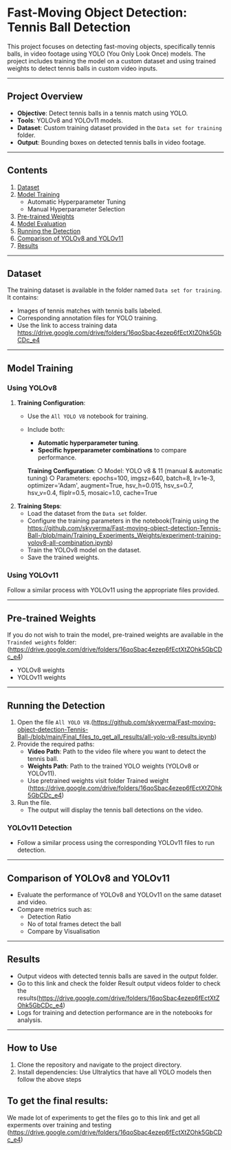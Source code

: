 # Fast-Moving Object Detection: Tennis Ball Detection

This project focuses on detecting fast-moving objects, specifically tennis balls, in video footage using YOLO (You Only Look Once) models. The project includes training the model on a custom dataset and using trained weights to detect tennis balls in custom video inputs.

---

## Project Overview

- **Objective**: Detect tennis balls in a tennis match using YOLO.
- **Tools**: YOLOv8 and YOLOv11 models.
- **Dataset**: Custom training dataset provided in the `Data set for training` folder.
- **Output**: Bounding boxes on detected tennis balls in video footage.

---

## Contents

1. [Dataset](#dataset)
2. [Model Training](#model-training)
   - Automatic Hyperparameter Tuning
   - Manual Hyperparameter Selection
3. [Pre-trained Weights](#pre-trained-weights)
4. [Model Evaluation](#model-evaluation)
5. [Running the Detection](#running-the-detection)
6. [Comparison of YOLOv8 and YOLOv11](#comparison-of-yolov8-and-yolov11)
7. [Results](#results)

---

## Dataset

The training dataset is available in the folder named `Data set for training`. It contains:
- Images of tennis matches with tennis balls labeled.
- Corresponding annotation files for YOLO training.
- Use the link to access training data 
https://drive.google.com/drive/folders/16qoSbac4ezep6fEctXtZOhk5GbCDc_e4
---

## Model Training

### Using YOLOv8
1. **Training Configuration**:
   - Use the `All YOLO V8` notebook for training.
   - Include both:
     - **Automatic hyperparameter tuning**.
     - **Specific hyperparameter combinations** to compare performance.
       
      **Training Configuration**:
      ○ Model: YOLO v8 & 11 (manual & automatic tuning)
      ○ Parameters: epochs=100, imgsz=640, batch=8, lr=1e-3,
      optimizer='Adam', augment=True, hsv_h=0.015, hsv_s=0.7,
      hsv_v=0.4, fliplr=0.5, mosaic=1.0, cache=True
2. **Training Steps**:
   - Load the dataset from the `Data set` folder.
   - Configure the training parameters in the notebook(Trainig using the https://github.com/skyverma/Fast-moving-object-detection-Tennis-Ball-/blob/main/Training_Experiments_Weights/experiment-training-yolov8-all-combination.ipynb)
   - Train the YOLOv8 model on the dataset.
   - Save the trained weights.

### Using YOLOv11
Follow a similar process with YOLOv11 using the appropriate files provided.

---

## Pre-trained Weights

If you do not wish to train the model, pre-trained weights are available in the `Trainded weights` folder:(https://drive.google.com/drive/folders/16qoSbac4ezep6fEctXtZOhk5GbCDc_e4)
- YOLOv8 weights
- YOLOv11 weights

---

## Running the Detection

1. Open the file `All YOLO V8`.(https://github.com/skyverma/Fast-moving-object-detection-Tennis-Ball-/blob/main/Final_files_to_get_all_results/all-yolo-v8-results.ipynb)
2. Provide the required paths:
   - **Video Path**: Path to the video file where you want to detect the tennis ball.
   - **Weights Path**: Path to the trained YOLO weights (YOLOv8 or YOLOv11).
   - Use pretrained weights visit folder Trained weight (https://drive.google.com/drive/folders/16qoSbac4ezep6fEctXtZOhk5GbCDc_e4)
3. Run the file. 
   - The output will display the tennis ball detections on the video.

### YOLOv11 Detection
- Follow a similar process using the corresponding YOLOv11 files to run detection.

---

## Comparison of YOLOv8 and YOLOv11

- Evaluate the performance of YOLOv8 and YOLOv11 on the same dataset and video.
- Compare metrics such as:
  - Detection Ratio
  - No of total frames detect the ball
  - Compare by Visualisation
 

---

## Results

- Output videos with detected tennis balls are saved in the output folder.
- Go to this link and check the folder Result output videos folder to check the results(https://drive.google.com/drive/folders/16qoSbac4ezep6fEctXtZOhk5GbCDc_e4)
- Logs for training and detection performance are in the notebooks for analysis.

---

## How to Use

1. Clone the repository and navigate to the project directory.
2. Install dependencies: 
   Use Ultralytics that have all YOLO models
   then follow the above steps

## To get the final results:
We made lot of experiments to get  the files go to this link and get all experments over training and testing  (https://drive.google.com/drive/folders/16qoSbac4ezep6fEctXtZOhk5GbCDc_e4) 
